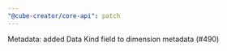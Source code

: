 ```yaml
---
"@cube-creator/core-api": patch
---
```


Metadata: added Data Kind field to dimension metadata (#490)
